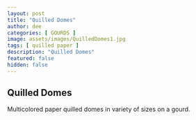 ```yaml
---
layout: post
title: "Quilled Domes"
author: dee
categories: [ GOURDS ]
image: assets/images/QuilledDomes1.jpg
tags: [ quilled paper ]
description: "Quilled Domes"
featured: false
hidden: false
---
```


## Quilled Domes

Multicolored paper quilled domes in variety of sizes on a gourd.
